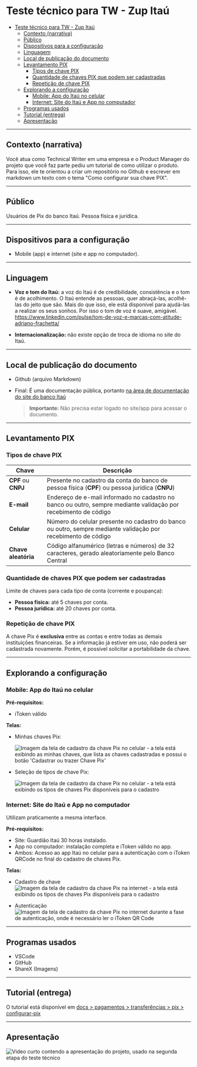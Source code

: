 # Teste técnico para TW - Zup Itaú

- [Teste técnico para TW - Zup Itaú](#teste-técnico-para-tw---zup-itaú)
  - [Contexto (narrativa)](#contexto-narrativa)
  - [Público](#público)
  - [Dispositivos para a configuração](#dispositivos-para-a-configuração)
  - [Linguagem](#linguagem)
  - [Local de publicação do documento](#local-de-publicação-do-documento)
  - [Levantamento PIX](#levantamento-pix)
    - [Tipos de chave PIX](#tipos-de-chave-pix)
    - [Quantidade de chaves PIX que podem ser cadastradas](#quantidade-de-chaves-pix-que-podem-ser-cadastradas)
    - [Repetição de chave PIX](#repetição-de-chave-pix)
  - [Explorando a configuração](#explorando-a-configuração)
    - [Mobile: App do Itaú no celular](#mobile-app-do-itaú-no-celular)
    - [Internet: Site do Itaú e App no computador](#internet-site-do-itaú-e-app-no-computador)
  - [Programas usados](#programas-usados)
  - [Tutorial (entrega)](#tutorial-entrega)
  - [Apresentação](#apresentação)

---

## Contexto (narrativa)

 Você atua como Technical Writer em uma empresa e o Product Manager do projeto que você faz parte pediu um tutorial de como utilizar o produto. Para isso, ele te orientou a criar um repositório no Github e escrever em markdown um texto com o tema "Como
 configurar sua chave PIX".

---

## Público

Usuários de Pix do banco Itaú. Pessoa física e jurídica.

---

## Dispositivos para a configuração

- Mobile (app) e internet (site e app no computador).

---

## Linguagem

- **Voz e tom do Itaú:** a voz do Itaú é de credibilidade, consistência e o tom é de acolhimento. O Itaú entende as pessoas, quer abraçá-las, acolhê-las do jeito que são. Mais do que isso, ele está disponível para ajudá-las a realizar os seus sonhos. Por isso o tom de voz é suave, amigável. <https://www.linkedin.com/pulse/tom-de-voz-e-marcas-com-atitude-adriano-frachetta/>
  
- **Internacionalização:** não existe opção de troca de idioma no site do Itaú.

---

## Local de publicação do documento

- Github (arquivo Markdown)
- Final: É uma documentação pública, portanto [na área de documentação do site do banco Itaú](https://www.itau.com.br/atendimento-itau/para-voce)
  
  > **Importante:** Não precisa estar logado no site/app para acessar o documento.

---

## Levantamento PIX

### Tipos de chave PIX

| Chave | Descrição |
| ----- | ----- |
| **CPF** ou **CNPJ** | Presente no cadastro da conta do banco de pessoa física (**CPF**) ou pessoa jurídica (**CNPJ**) |
| **E-mail** | Endereço de e-mail informado no cadastro no banco ou outro, sempre mediante validação por recebimento de código |
| **Celular**| Número do celular presente no cadastro do banco ou outro, sempre mediante validação por recebimento de código |
| **Chave aleatória**| Código alfanumérico (letras e números) de 32 caracteres, gerado aleatoriamente pelo Banco Central |

### Quantidade de chaves PIX que podem ser cadastradas

Limite de chaves para cada tipo de conta (corrente e poupança):

- **Pessoa física:** até 5 chaves por conta.
- **Pessoa jurídica:** até 20 chaves por conta.

### Repetição de chave PIX

A chave Pix é **exclusiva** entre as contas e entre todas as demais instituições financeiras. Se a informação já estiver em uso, não poderá ser cadastrada novamente. Porém, é possível solicitar a portabilidade da chave.

---

## Explorando a configuração

### Mobile: App do Itaú no celular

**Pré-requisitos:**

- iToken válido

**Telas:**

- Minhas chaves Pix:

  ![Imagem da tela de cadastro da chave Pix no celular - a tela está exibindo as minhas chaves, que lista as chaves cadastradas e possui o botão 'Cadastrar ou trazer Chave Pix'](./image/mobile-cadastrar-chave-pix.png)

- Seleção de tipos de chave Pix:
  
  ![Imagem da tela de cadastro da chave Pix no celular - a tela está exibindo os tipos de chaves Pix disponíveis para o cadastro](./image/mobile-cadastrar-chave-pix-tipos.png)

### Internet: Site do Itaú e App no computador

Utilizam praticamente a mesma interface.

**Pré-requisitos:**

- Site: Guardião Itaú 30 horas instalado.
- App no computador: instalação completa e iToken válido no app.
- Ambos: Acesso ao app Itaú no celular para a autenticação com o iToken QRCode no final do cadastro de chaves Pix.

**Telas:**

- Cadastro de chave
  ![Imagem da tela de cadastro da chave Pix na internet - a tela está exibindo os tipos de chaves Pix disponíveis para o cadastro](image/site-cadastro-chave-pix-dados.png)

- Autenticação
  ![Imagem da tela de cadastro da chave Pix no internet durante a fase de autenticação, onde é necessário ler o iToken QR Code](image/site-cadastro-chave-pix-autenticacao.png)

---

## Programas usados

- VSCode
- GitHub
- ShareX (Imagens)

---

## Tutorial (entrega)

O tutorial está disponível em [docs > pagamentos > transferências > pix > configurar-pix ](docs/pagamentos/transferencias/pix/configurar-pix)

---

## Apresentação

![Video curto contendo a apresentação do projeto, usado na segunda etapa do teste técnico](image/Zup-Pix.gif)

